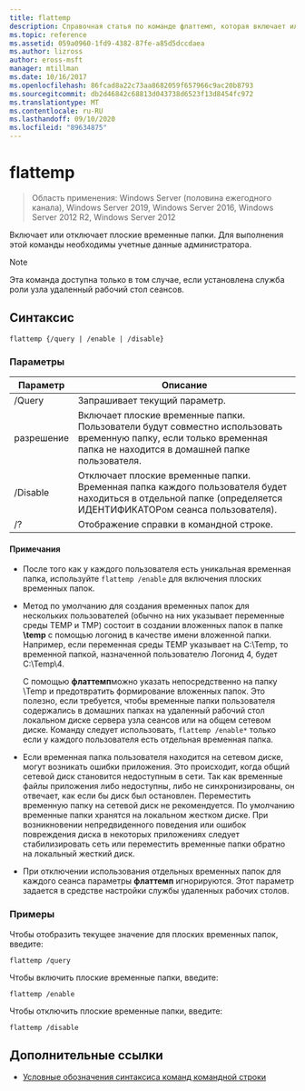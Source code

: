 ```yaml
---
title: flattemp
description: Справочная статья по команде флаттемп, которая включает или отключает плоские временные папки.
ms.topic: reference
ms.assetid: 059a0960-1fd9-4382-87fe-a85d5dccdaea
ms.author: lizross
author: eross-msft
manager: mtillman
ms.date: 10/16/2017
ms.openlocfilehash: 86fcad8a22c73aa8682059f657966c9ac20b8793
ms.sourcegitcommit: db2d46842c68813d043738d6523f13d8454fc972
ms.translationtype: MT
ms.contentlocale: ru-RU
ms.lasthandoff: 09/10/2020
ms.locfileid: "89634875"
---
```

# <a name="flattemp"></a>flattemp

> Область применения: Windows Server (половина ежегодного канала), Windows Server 2019, Windows Server 2016, Windows Server 2012 R2, Windows Server 2012

Включает или отключает плоские временные папки. Для выполнения этой команды необходимы учетные данные администратора.

> [!NOTE]
> Эта команда доступна только в том случае, если установлена служба роли узла удаленный рабочий стол сеансов.

## <a name="syntax"></a>Синтаксис

```
flattemp {/query | /enable | /disable}
```

### <a name="parameters"></a>Параметры

| Параметр | Описание |
| --------- | ----------- |
| /Query | Запрашивает текущий параметр. |
| разрешение | Включает плоские временные папки. Пользователи будут совместно использовать временную папку, если только временная папка не находится в домашней папке пользователя. |
| /Disable | Отключает плоские временные папки. Временная папка каждого пользователя будет находиться в отдельной папке (определяется ИДЕНТИФИКАТОРом сеанса пользователя). |
| /? | Отображение справки в командной строке. |

#### <a name="remarks"></a>Примечания

- После того как у каждого пользователя есть уникальная временная папка, используйте `flattemp /enable` для включения плоских временных папок.

- Метод по умолчанию для создания временных папок для нескольких пользователей (обычно на них указывает переменные среды TEMP и TMP) состоит в создании вложенных папок в папке **\temp** с помощью логонид в качестве имени вложенной папки. Например, если переменная среды TEMP указывает на C:\Temp, то временной папкой, назначенной пользователю Логонид 4, будет C:\Temp\4.

    С помощью **флаттемп**можно указать непосредственно на папку \Temp и предотвратить формирование вложенных папок. Это полезно, если требуется, чтобы временные папки пользователя содержались в домашних папках на удаленный рабочий стол локальном диске сервера узла сеансов или на общем сетевом диске. Команду следует использовать, `flattemp /enable*` только если у каждого пользователя есть отдельная временная папка.

- Если временная папка пользователя находится на сетевом диске, могут возникать ошибки приложения. Это происходит, когда общий сетевой диск становится недоступным в сети. Так как временные файлы приложения либо недоступны, либо не синхронизированы, он отвечает, как если бы диск был остановлен. Переместить временную папку на сетевой диск не рекомендуется. По умолчанию временные папки хранятся на локальном жестком диске. При возникновении непредвиденного поведения или ошибок повреждения диска в некоторых приложениях следует стабилизировать сеть или переместить временные папки обратно на локальный жесткий диск.

- При отключении использования отдельных временных папок для каждого сеанса параметры **флаттемп** игнорируются. Этот параметр задается в средстве настройки службы удаленных рабочих столов.

### <a name="examples"></a>Примеры

Чтобы отобразить текущее значение для плоских временных папок, введите:

```
flattemp /query
```

Чтобы включить плоские временные папки, введите:

```
flattemp /enable
```

Чтобы отключить плоские временные папки, введите:

```
flattemp /disable
```

## <a name="additional-references"></a>Дополнительные ссылки

- [Условные обозначения синтаксиса команд командной строки](command-line-syntax-key.md)

